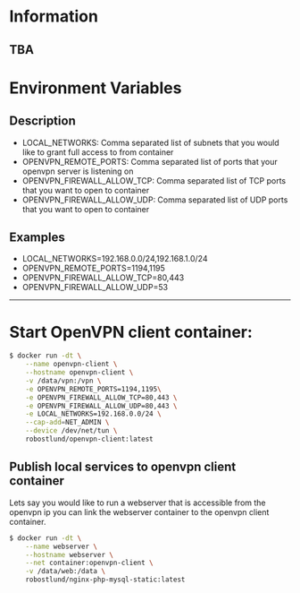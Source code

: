 
# Information
TBA
----------
# Environment Variables
## Description
- LOCAL_NETWORKS: Comma separated list of subnets that you would like to grant full access to from container
- OPENVPN_REMOTE_PORTS: Comma separated list of ports that your openvpn server is listening on
- OPENVPN_FIREWALL_ALLOW_TCP: Comma separated list of TCP ports that you want to open to container
- OPENVPN_FIREWALL_ALLOW_UDP: Comma separated list of UDP ports that you want to open to container
## Examples
- LOCAL_NETWORKS=192.168.0.0/24,192.168.1.0/24
- OPENVPN_REMOTE_PORTS=1194,1195
- OPENVPN_FIREWALL_ALLOW_TCP=80,443
- OPENVPN_FIREWALL_ALLOW_UDP=53


----------
# Start OpenVPN client container:
```sh
$ docker run -dt \
    --name openvpn-client \
    --hostname openvpn-client \
    -v /data/vpn:/vpn \
    -e OPENVPN_REMOTE_PORTS=1194,1195\
    -e OPENVPN_FIREWALL_ALLOW_TCP=80,443 \
    -e OPENVPN_FIREWALL_ALLOW_UDP=80,443 \
    -e LOCAL_NETWORKS=192.168.0.0/24 \
    --cap-add=NET_ADMIN \
    --device /dev/net/tun \
    robostlund/openvpn-client:latest
```

## Publish local services to openvpn client container
Lets say you would like to run a webserver that is accessible from the openvpn ip you can link the webserver container to the openvpn client container.

```sh
$ docker run -dt \
    --name webserver \
    --hostname webserver \
    --net container:openvpn-client \
    -v /data/web:/data \
    robostlund/nginx-php-mysql-static:latest
```